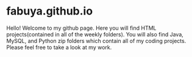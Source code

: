 # fabuya.github.io

Hello! Welcome to my github page. Here you will find HTML projects(contained in all of the weekly folders).
You will also find Java, MySQL, and Python zip folders which contain all of my coding projects.
Please feel free to take a look at my work. 
